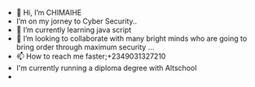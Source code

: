 - 👋 Hi, I’m CHIMAIHE
- I’m on my jorney to Cyber Security..
- 🌱 I’m currently learning java script
- 💞️ I’m looking to collaborate with many bright minds who are going to bring order through maximum security ...
- 📫 How to reach me faster;+2349031327210
- I'm currently running a diploma degree with Altschool
- 
<!---
CHIMAIHE/CHIMAIHE is a ✨ special ✨ repository because its `README.md` (this file) appears on your GitHub profile.
You can click the Preview link to take a look at your changes.
--->
